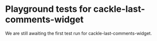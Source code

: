 # Playground tests for cackle-last-comments-widget
We are still awaiting the first test run for cackle-last-comments-widget.
